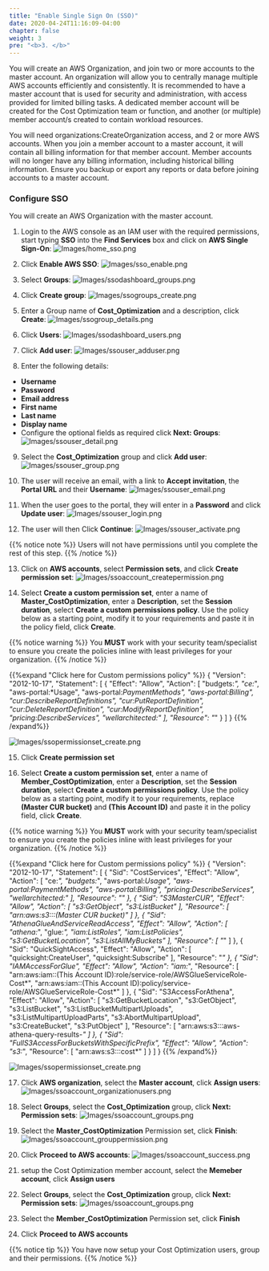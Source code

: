 ```yaml
---
title: "Enable Single Sign On (SSO)"
date: 2020-04-24T11:16:09-04:00
chapter: false
weight: 3
pre: "<b>3. </b>"
---
```




You will create an AWS Organization, and join two or more accounts to the master account. An organization will allow you to centrally manage multiple AWS accounts efficiently and consistently. It is recommended to have a master account that is  used for security and administration, with access provided for limited billing tasks. A dedicated member account will be created for the Cost Optimization team or function, and another (or multiple) member account/s created to contain workload resources.

You will need organizations:CreateOrganization access, and 2 or more AWS accounts. When you join a member account to a master account, it will contain all billing information for that member account. Member accounts will no longer have any billing information, including historical billing information.  Ensure you backup or export any reports or data before joining accounts to a master account.

### Configure SSO
You will create an AWS Organization with the master account.

1. Login to the AWS console as an IAM user with the required permissions, start typing **SSO** into the **Find Services** box and click on **AWS Single Sign-On**:
![Images/home_sso.png](/Cost/100_1_AWS_Account_Setup/Images/home_sso.png)

2. Click **Enable AWS SSO**:
![Images/sso_enable.png](/Cost/100_1_AWS_Account_Setup/Images/sso_enable.png)

3. Select **Groups**:
![Images/ssodashboard_groups.png](/Cost/100_1_AWS_Account_Setup/Images/ssodashboard_groups.png)

4. Click **Create group**:
![Images/ssogroups_create.png](/Cost/100_1_AWS_Account_Setup/Images/ssogroups_create.png)

5. Enter a Group name of **Cost_Optimization** and a description, click **Create**:
![Images/ssogroup_details.png](/Cost/100_1_AWS_Account_Setup/Images/ssogroup_details.png)

6. Click **Users**:
![Images/ssodashboard_users.png](/Cost/100_1_AWS_Account_Setup/Images/ssodashboard_users.png)

7. Click **Add user**:
![Images/ssouser_adduser.png](/Cost/100_1_AWS_Account_Setup/Images/ssouser_adduser.png)

8. Enter the following details:
 - **Username**
 - **Password**
 - **Email address**
 - **First name** 
 - **Last name** 
 - **Display name**
 - Configure the optional fields as required
click **Next: Groups**: 
![Images/ssouser_detail.png](/Cost/100_1_AWS_Account_Setup/Images/ssouser_detail.png)

9. Select the **Cost_Optimization** group and click **Add user**:
![Images/ssouser_group.png](/Cost/100_1_AWS_Account_Setup/Images/ssouser_group.png)

10. The user will receive an email, with a link to **Accept invitation**, the **Portal URL** and their **Username**:
![Images/ssouser_email.png](/Cost/100_1_AWS_Account_Setup/Images/ssouser_email.png)

11. When the user goes to the portal, they will enter in a **Password** and click **Update user**:
![Images/ssouser_login.png](/Cost/100_1_AWS_Account_Setup/Images/ssouser_login.png)

12. The user will then Click **Continue**:
![Images/ssouser_activate.png](/Cost/100_1_AWS_Account_Setup/Images/ssouser_activate.png)

{{% notice note %}}
Users will not have permissions until you complete the rest of this step.
{{% /notice %}}

13. Click on **AWS accounts**, select **Permission sets**, and click **Create permission set**:
![Images/ssoaccount_createpermission.png](/Cost/100_1_AWS_Account_Setup/Images/ssoaccount_createpermission.png)

14. Select **Create a custom permission set**, enter a name of **Master_CostOptimization**, enter a **Description**, set the **Session duration**, select **Create a custom permissions policy**. Use the policy below as a starting point, modify it to your requirements and paste it in the policy field,  click **Create**.

{{% notice warning %}}
You **MUST** work with your security team/specialist to ensure you create the policies inline with least privileges for your organization.
{{% /notice %}}

{{%expand "Click here for Custom permissions policy" %}}
    {
        "Version": "2012-10-17",
        "Statement": [
            {
                "Effect": "Allow",
                "Action": [
                    "budgets:*",
                    "ce:*",
                    "aws-portal:*Usage",
                    "aws-portal:*PaymentMethods",
                    "aws-portal:*Billing",
                    "cur:DescribeReportDefinitions",
                    "cur:PutReportDefinition",
                    "cur:DeleteReportDefinition",
                    "cur:ModifyReportDefinition",
                    "pricing:DescribeServices",
                    "wellarchitected:*"
                ],
                "Resource": "*"
            }
        ]
    }
{{% /expand%}}

![Images/ssopermissionset_create.png](/Cost/100_1_AWS_Account_Setup/Images/ssopermissionset_create.png)

15. Click **Create permission set**

16. Select **Create a custom permission set**, enter a name of **Member_CostOptimization**, enter a **Description**, set the **Session duration**, select **Create a custom permissions policy**. Use the policy below as a starting point, modify it to your requirements, replace **(Master CUR bucket)** and **(This Account ID)** and paste it in the policy field,  click **Create**.

{{% notice warning %}}
You **MUST** work with your security team/specialist to ensure you create the policies inline with least privileges for your organization.
{{% /notice %}}

{{%expand "Click here for Custom permissions policy" %}}
    {
        "Version": "2012-10-17",
        "Statement": [
            {
                "Sid": "CostServices",
                "Effect": "Allow",
                "Action": [
                    "ce:*",
                    "budgets:*",
                    "aws-portal:*Usage",
                    "aws-portal:*PaymentMethods",
                    "aws-portal:*Billing",
                    "pricing:DescribeServices",
                    "wellarchitected:*"
                ],
                "Resource": "*"
            },
            {
                "Sid": "S3MasterCUR",
                "Effect": "Allow",
                "Action": [
                    "s3:GetObject",
                    "s3:ListBucket"
                ],
                "Resource": [
                    "arn:aws:s3:::(Master CUR bucket)"
                ]
            },
        {
            "Sid": "AthenaGlueAndServiceReadAccess",
            "Effect": "Allow",
            "Action": [
                "athena:*",
                "glue:*",
                "iam:ListRoles",
                "iam:ListPolicies",
                "s3:GetBucketLocation",
                "s3:ListAllMyBuckets"
            ],
            "Resource": [
                "*"
            ]
        },
        {
            "Sid": "QuickSightAccess",
            "Effect": "Allow",
            "Action": [
                "quicksight:CreateUser",
                "quicksight:Subscribe"
            ],
            "Resource": "*"
        },
        {
            "Sid": "IAMAccessForGlue",
            "Effect": "Allow",
            "Action": "iam:*",
            "Resource": [
                "arn:aws:iam::(This Account ID):role/service-role/AWSGlueServiceRole-Cost*",
                "arn:aws:iam::(This Account ID):policy/service-role/AWSGlueServiceRole-Cost*"
            ]
        },
        {
            "Sid": "S3AccessForAthena",
            "Effect": "Allow",
            "Action": [
                "s3:GetBucketLocation",
                "s3:GetObject",
                "s3:ListBucket",
                "s3:ListBucketMultipartUploads",
                "s3:ListMultipartUploadParts",
                "s3:AbortMultipartUpload",
                "s3:CreateBucket",
                "s3:PutObject"
            ],
            "Resource": [
                "arn:aws:s3:::aws-athena-query-results-*"
            ]
        },
        {
            "Sid": "FullS3AccessForBucketsWithSpecificPrefix",
            "Effect": "Allow",
            "Action": "s3:*",
            "Resource": [
                "arn:aws:s3:::cost*"
            ]
        }
    ]
    }
{{% /expand%}}

![Images/ssopermissionset_create.png](/Cost/100_1_AWS_Account_Setup/Images/ssopermissionset_create.png)

17. Click **AWS organization**, select the **Master account**, click **Assign users**:
![Images/ssoaccount_organizationusers.png](/Cost/100_1_AWS_Account_Setup/Images/ssoaccount_organizationusers.png)

18. Select **Groups**, select the **Cost_Optimization** group, click **Next: Permission sets**:
![Images/ssoaccount_groups.png](/Cost/100_1_AWS_Account_Setup/Images/ssoaccount_groups.png)

19. Select the **Master_CostOptimization** Permission set, click **Finish**:
![Images/ssoaccount_grouppermission.png](/Cost/100_1_AWS_Account_Setup/Images/ssoaccount_grouppermission.png)

20. Click **Proceed to AWS accounts**:
![Images/ssoaccount_success.png](/Cost/100_1_AWS_Account_Setup/Images/ssoaccount_success.png)

21. setup the Cost Optimization member account, select the **Memeber account**, click **Assign users**

22. Select **Groups**, select the **Cost_Optimization** group, click **Next: Permission sets**:
![Images/ssoaccount_groups.png](/Cost/100_1_AWS_Account_Setup/Images/ssoaccount_groups.png)

23. Select the **Member_CostOptimization** Permission set, click **Finish**

24. Click **Proceed to AWS accounts**


{{% notice tip %}}
You have now setup your Cost Optimization users, group and their permissions.
{{% /notice %}}







